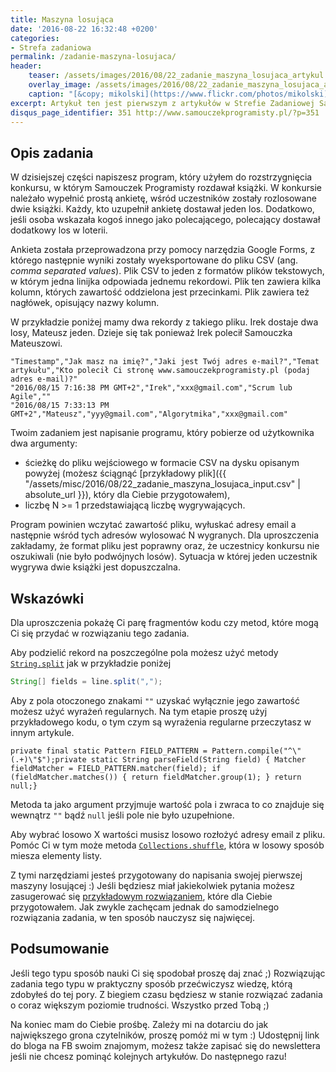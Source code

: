 ```yaml
---
title: Maszyna losująca
date: '2016-08-22 16:32:48 +0200'
categories:
- Strefa zadaniowa
permalink: /zadanie-maszyna-losujaca/
header:
    teaser: /assets/images/2016/08/22_zadanie_maszyna_losujaca_artykul.jpg
    overlay_image: /assets/images/2016/08/22_zadanie_maszyna_losujaca_artykul.jpg
    caption: "[&copy; mikolski](https://www.flickr.com/photos/mikolski)"
excerpt: Artykuł ten jest pierwszym z artykułów w Strefie Zadaniowej Samouka. Programowania najlepiej jest się uczyć na przykładach, ten artykuł opisuje właśnie jeden z takich przykładów. Specyfikuje dokładnie sposób zachowania prostego programu i przedstawia jego przykładowe rozwiązanie. Zapraszam do lektury.
disqus_page_identifier: 351 http://www.samouczekprogramisty.pl/?p=351
---
```


## Opis zadania

W dzisiejszej części napiszesz program, który użyłem do rozstrzygnięcia konkursu, w którym Samouczek Programisty rozdawał książki. W konkursie należało wypełnić prostą ankietę, wśród uczestników zostały rozlosowane dwie książki. Każdy, kto uzupełnił ankietę dostawał jeden los. Dodatkowo, jeśli osoba wskazała kogoś innego jako polecającego, polecający dostawał dodatkowy los w loterii.

Ankieta została przeprowadzona przy pomocy narzędzia Google Forms, z którego następnie wyniki zostały wyeksportowane do pliku CSV (ang. _comma separated values_). Plik CSV to jeden z formatów plików tekstowych, w którym jedna linijka odpowiada jednemu rekordowi. Plik ten zawiera kilka kolumn, których zawartość oddzielona jest przecinkami. Plik zawiera też nagłówek, opisujący nazwy kolumn.

W przykładzie poniżej mamy dwa rekordy z takiego pliku. Irek dostaje dwa losy, Mateusz jeden. Dzieje się tak ponieważ Irek polecił Samouczka Mateuszowi.

    "Timestamp","Jak masz na imię?","Jaki jest Twój adres e-mail?","Temat artykułu","Kto polecił Ci stronę www.samouczekprogramisty.pl (podaj adres e-mail)?"
    "2016/08/15 7:16:38 PM GMT+2","Irek","xxx@gmail.com","Scrum lub Agile",""
    "2016/08/15 7:33:13 PM GMT+2","Mateusz","yyy@gmail.com","Algorytmika","xxx@gmail.com"

Twoim zadaniem jest napisanie programu, który pobierze od użytkownika dwa argumenty:
- ścieżkę do pliku wejściowego w formacie CSV na dysku opisanym powyżej (możesz ściągnąć [przykładowy plik]({{ "/assets/misc/2016/08/22_zadanie_maszyna_losujaca_input.csv" | absolute_url }}), który dla Ciebie przygotowałem),
- liczbę N \>= 1 przedstawiającą liczbę wygrywających.

Program powinien wczytać zawartość pliku, wyłuskać adresy email a następnie wśród tych adresów wylosować N wygranych. Dla uproszczenia zakładamy, że format pliku jest poprawny oraz, że uczestnicy konkursu nie oszukiwali (nie było podwójnych losów). Sytuacja w której jeden uczestnik wygrywa dwie książki jest dopuszczalna.

## Wskazówki

Dla uproszczenia pokażę Ci parę fragmentów kodu czy metod, które mogą Ci się przydać w rozwiązaniu tego zadania.

Aby podzielić rekord na poszczególne pola możesz użyć metody [`String.split`](https://docs.oracle.com/javase/8/docs/api/java/lang/String.html#split-java.lang.String-) jak w przykładzie poniżej

```java
String[] fields = line.split(",");
```

Aby z pola otoczonego znakami `""` uzyskać wyłącznie jego zawartość możesz użyć wyrażeń regularnych. Na tym etapie proszę użyj przykładowego kodu, o tym czym są wyrażenia regularne przeczytasz w innym artykule.

    private final static Pattern FIELD_PATTERN = Pattern.compile("^\"(.+)\"$");private static String parseField(String field) { Matcher fieldMatcher = FIELD_PATTERN.matcher(field); if (fieldMatcher.matches()) { return fieldMatcher.group(1); } return null;}

Metoda ta jako argument przyjmuje wartość pola i zwraca to co znajduje się wewnątrz `""` bądź `null` jeśli pole nie było uzupełnione.

Aby wybrać losowo X wartości musisz losowo rozłożyć adresy email z pliku. Pomóc Ci w tym może metoda [`Collections.shuffle`](https://docs.oracle.com/javase/8/docs/api/java/util/Collections.html#shuffle-java.util.List-), która w losowy sposób miesza elementy listy.

Z tymi narzędziami jesteś przygotowany do napisania swojej pierwszej maszyny losującej :) Jeśli będziesz miał jakiekolwiek pytania możesz zasugerować się [przykładowym rozwiązaniem](https://github.com/SamouczekProgramisty/StrefaZadaniowaSamouka/tree/master/01_lottery_machine/src/pl/samouczekprogramisty/szs), które dla Ciebie przygotowałem. Jak zwykle zachęcam jednak do samodzielnego rozwiązania zadania, w ten sposób nauczysz się najwięcej.

## Podsumowanie

Jeśli tego typu sposób nauki Ci się spodobał proszę daj znać ;) Rozwiązując zadania tego typu w praktyczny sposób przećwiczysz wiedzę, którą zdobyłeś do tej pory. Z biegiem czasu będziesz w stanie rozwiązać zadania o coraz większym poziomie trudności. Wszystko przed Tobą ;)

Na koniec mam do Ciebie prośbę. Zależy mi na dotarciu do jak największego grona czytelników, proszę pomóż mi w tym :) Udostępnij link do bloga na FB swoim znajomym, możesz także zapisać się do newslettera jeśli nie chcesz pominąć kolejnych artykułów. Do następnego razu!
